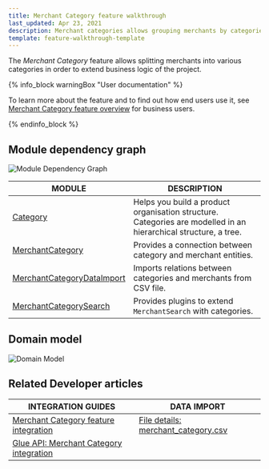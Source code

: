 ```yaml
---
title: Merchant Category feature walkthrough
last_updated: Apr 23, 2021
description: Merchant categories allows grouping merchants by categories.
template: feature-walkthrough-template
---
```


The *Merchant Category* feature allows splitting merchants into various categories in order to extend business logic of the project.

{% info_block warningBox "User documentation" %}

To learn more about the feature and to find out how end users use it, see [Merchant Category feature overview](/docs/marketplace/user/features/merchant-category-feature-overview.html) for business users.

{% endinfo_block %}

## Module dependency graph

![Module Dependency Graph](https://confluence-connect.gliffy.net/embed/image/19aac040-a607-4a20-8edf-a81473e293e9.png?utm_medium=live&utm_source=custom)

| MODULE     | DESCRIPTION |
|---|---|
| [Category](https://github.com/spryker/category) | Helps you build a product organisation structure. Categories are modelled in an hierarchical structure, a tree.  |
| [MerchantCategory](https://github.com/spryker/merchant-category) | Provides a connection between category and merchant entities. |
| [MerchantCategoryDataImport](https://github.com/spryker/merchant-category-data-import) | Imports relations between categories and merchants from CSV file. |
| [MerchantCategorySearch](https://github.com/spryker/merchant-category-search) | Provides plugins to extend `MerchantSearch` with categories. |

## Domain model

![Domain Model](https://confluence-connect.gliffy.net/embed/image/2f9ddeb3-aefe-4511-b1d0-7936a7935c6a.png?utm_medium=live&utm_source=custom)


## Related Developer articles

| INTEGRATION GUIDES | DATA IMPORT |
|---|---|
| [Merchant Category feature integration](/docs/marketplace/dev/feature-integration-guides/merchant-category-feature-integration.html)    |[File details: merchant_category.csv](/docs/marketplace/dev/data-import/file-details-merchant-category.csv.html)  |
| [Glue API: Merchant Category integration](/docs/marketplace/dev/feature-integration-guides/glue/merchant-category-feature-integration.html) |  |  
